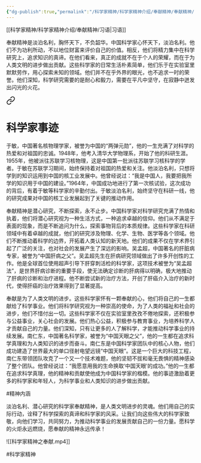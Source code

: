```yaml
---
{"dg-publish":true,"permalink":"/科学家精神/科学家精神介绍/奉献精神/奉献精神/","dgPassFrontmatter":true,"noteIcon":"","created":"2024-06-12T09:49:51.498+08:00","updated":"2024-06-14T22:40:41.326+08:00"}
---
```



[[科学家精神/科学家精神介绍/奉献精神/习语\|习语]]

奉献精神是淡泊名利，胸怀天下，不负韶华。中国科学家心怀天下，淡泊名利。他们不为功利所动，不以地位财富来评价自己的价值。相反，他们将精力集中在科学研究上，追求知识的真谛。在他们看来，真正的成就不在于个人的荣耀，而在于为人类文明的进步做出贡献。这些科学家的日常生活朴素简单，他们乐于在实验室里默默劳作，用心探索未知的领域。他们并不在乎外界的眼光，也不追求一时的荣誉。他们深知，科学研究需要的是耐心和毅力，需要在平凡中坚守，在寂静中迸发出闪光的火花。


<div class="transclusion internal-embed is-loaded"><a class="markdown-embed-link" href="/////" aria-label="Open link"><svg xmlns="http://www.w3.org/2000/svg" width="24" height="24" viewBox="0 0 24 24" fill="none" stroke="currentColor" stroke-width="2" stroke-linecap="round" stroke-linejoin="round" class="svg-icon lucide-link"><path d="M10 13a5 5 0 0 0 7.54.54l3-3a5 5 0 0 0-7.07-7.07l-1.72 1.71"></path><path d="M14 11a5 5 0 0 0-7.54-.54l-3 3a5 5 0 0 0 7.07 7.07l1.71-1.71"></path></svg></a><div class="markdown-embed">

<div class="markdown-embed-title">

# 科学家事迹

</div>




于敏，中国著名核物理学家，被誉为中国的“两弹元勋”，他的一生充满了对科学的热爱和对祖国的忠诚。1948年，他考入清华大学物理系，开始了他的科研生涯。1955年，他被派往苏联学习核物理，这是中国第一批派往苏联学习核科学的学者。于敏在苏联学习期间，始终保持着对祖国的热爱和关注。他淡泊名利，只想将学到的知识运用到中国的核工业发展中。他曾经说过：“我是中国人，我要把我所学的知识用于中国的建设。”1964年，中国成功地进行了第一次核试验，这次成功的背后，有着于敏等科学家的辛勤付出。于敏淡泊名利，始终坚守在科研一线，他的研究成果对中国的核工业发展起到了关键的推动作用。

奉献精神是潜心研究，不断探索，永不止步。中国科学家对科学研究充满了热情和执着，他们将潜心研究视为一种生活方式，一种追求卓越的信仰。他们从不满足于表面的现象，而是不断追问为什么，探索事物背后的本质规律。这些科学家在科研领域中有着卓越的成就，他们的研究涉及物理、化学、生物、医学等各个领域。他们不断推动着科学的边界，开拓着人类认知的新天地。他们的成果不仅在学术界引起了广泛的关注，也对社会的发展产生了深远的影响。吴孟超，中国著名的肝脏病专家，被誉为“中国肝病之父”。吴孟超先生在肝病研究领域做出了许多开创性的工作。他是全球首位使用超声引导下肝穿刺活检的科学家，这项技术被誉为“吴孟超法”，是世界肝病诊断的重要手段，使无法确定诊断的肝病得以明确，极大地推动了肝病的诊断和治疗进程。他不断尝试新的治疗方法，开创了肝癌介入治疗的新时代，使得肝癌的治疗效果得到了显著提高。

奉献是为了人类文明的进步。这些科学家怀有一颗奉献的心，他们将自己的一生都献给了科学事业。他们将科学研究视为一种崇高的使命，为了人类的福祉和社会的进步，他们不惜付出一切。这些科学家不仅在实验室里孜孜不倦地探索，还积极参与公益事业，关心社会的发展。他们热心公益，积极参与教育事业，为培养科学人才贡献自己的力量。他们深知，只有让更多的人了解科学，才能推动科学事业的持续发展。南仁东，中国著名科学家，被誉为“中国天眼之父”，他的一生都在追求科学真理和为人类知识的进步而奋斗。南仁东是中国科学家团队中的核心人物，他们成功建造了世界最大的单口径射电望远镜“中国天眼”。这是一个巨大的科技工程，南仁东带领团队攻克了一个又一个技术难题，他的坚韧不拔和毫无畏惧的精神感染了整个团队。他曾经说过：“我愿意用我的生命换取‘中国天眼’的成功。”他的一生都在追求科学真理，他的精神和贡献使他成为中国科学家的楷模。他的事迹激励着更多的科学家和年轻人，为科学事业和人类知识的进步做出贡献。

#精神内涵

</div></div>


淡泊名利、潜心研究的科学家奉献精神，是人类文明进步的灵魂。他们用自己的实际行动，诠释了科学探索的真谛和科学家的风采。让我们向这些伟大的科学家致敬，向他们学习，共同努力，为推动科学事业的发展贡献自己的一份力量。愿科学的火炬永远燃烧，愿奉献的精神永远传承！

![[科学家精神之奉献.mp4]]


#科学家精神 